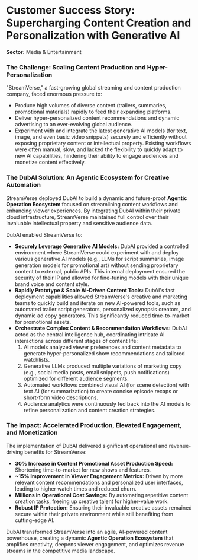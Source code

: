 # Customer Success Story: Supercharging Content Creation and Personalization with Generative AI

**Sector:** Media & Entertainment

### The Challenge: Scaling Content Production and Hyper-Personalization

"StreamVerse," a fast-growing global streaming and content production company, faced enormous pressure to:
*   Produce high volumes of diverse content (trailers, summaries, promotional materials) rapidly to feed their expanding platforms.
*   Deliver hyper-personalized content recommendations and dynamic advertising to an ever-evolving global audience.
*   Experiment with and integrate the latest generative AI models (for text, image, and even basic video snippets) securely and efficiently without exposing proprietary content or intellectual property.
Existing workflows were often manual, slow, and lacked the flexibility to quickly adapt to new AI capabilities, hindering their ability to engage audiences and monetize content effectively.

### The DubAI Solution: An Agentic Ecosystem for Creative Automation

StreamVerse deployed DubAI to build a dynamic and future-proof **Agentic Operation Ecosystem** focused on streamlining content workflows and enhancing viewer experiences. By integrating DubAI within their private cloud infrastructure, StreamVerse maintained full control over their invaluable intellectual property and sensitive audience data.

DubAI enabled StreamVerse to:
*   **Securely Leverage Generative AI Models:** DubAI provided a controlled environment where StreamVerse could experiment with and deploy various generative AI models (e.g., LLMs for script summaries, image generation models for promotional art) without sending proprietary content to external, public APIs. This internal deployment ensured the security of their IP and allowed for fine-tuning models with their unique brand voice and content style.
*   **Rapidly Prototype & Scale AI-Driven Content Tools:** DubAI's fast deployment capabilities allowed StreamVerse's creative and marketing teams to quickly build and iterate on new AI-powered tools, such as automated trailer script generators, personalized synopsis creators, and dynamic ad copy generators. This significantly reduced time-to-market for promotional assets.
*   **Orchestrate Complex Content & Recommendation Workflows:** DubAI acted as the central intelligence hub, coordinating intricate AI interactions across different stages of content life:
    1.  AI models analyzed viewer preferences and content metadata to generate hyper-personalized show recommendations and tailored watchlists.
    2.  Generative LLMs produced multiple variations of marketing copy (e.g., social media posts, email snippets, push notifications) optimized for different audience segments.
    3.  Automated workflows combined visual AI (for scene detection) with text AI (for summarization) to create concise episode recaps or short-form video descriptions.
    4.  Audience analytics were continuously fed back into the AI models to refine personalization and content creation strategies.

### The Impact: Accelerated Production, Elevated Engagement, and Monetization

The implementation of DubAI delivered significant operational and revenue-driving benefits for StreamVerse:
*   **30% Increase in Content Promotional Asset Production Speed:** Shortening time-to-market for new shows and features.
*   **~15% Improvement in Viewer Engagement Metrics:** Driven by more relevant content recommendations and personalized user interfaces, leading to higher watch times and reduced churn.
*   **Millions in Operational Cost Savings:** By automating repetitive content creation tasks, freeing up creative talent for higher-value work.
*   **Robust IP Protection:** Ensuring their invaluable creative assets remained secure within their private environment while still benefiting from cutting-edge AI.

DubAI transformed StreamVerse into an agile, AI-powered content powerhouse, creating a dynamic **Agentic Operation Ecosystem** that amplifies creativity, deepens viewer engagement, and optimizes revenue streams in the competitive media landscape.
